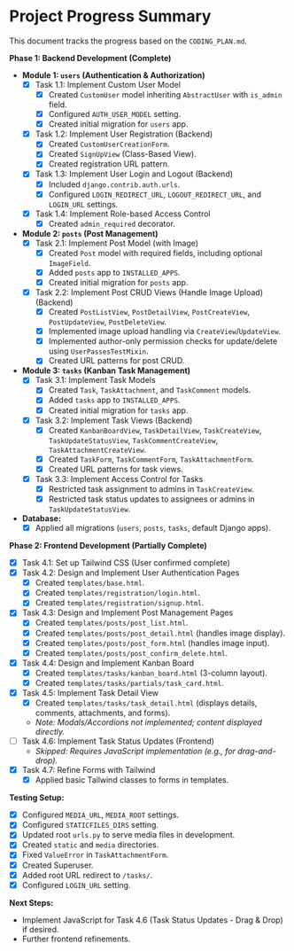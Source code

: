 # Project Progress Summary

This document tracks the progress based on the `CODING_PLAN.md`.

**Phase 1: Backend Development (Complete)**

*   **Module 1: `users` (Authentication & Authorization)**
    *   [x] Task 1.1: Implement Custom User Model
        *   [x] Created `CustomUser` model inheriting `AbstractUser` with `is_admin` field.
        *   [x] Configured `AUTH_USER_MODEL` setting.
        *   [x] Created initial migration for `users` app.
    *   [x] Task 1.2: Implement User Registration (Backend)
        *   [x] Created `CustomUserCreationForm`.
        *   [x] Created `SignUpView` (Class-Based View).
        *   [x] Created registration URL pattern.
    *   [x] Task 1.3: Implement User Login and Logout (Backend)
        *   [x] Included `django.contrib.auth.urls`.
        *   [x] Configured `LOGIN_REDIRECT_URL`, `LOGOUT_REDIRECT_URL`, and `LOGIN_URL` settings.
    *   [x] Task 1.4: Implement Role-based Access Control
        *   [x] Created `admin_required` decorator.

*   **Module 2: `posts` (Post Management)**
    *   [x] Task 2.1: Implement Post Model (with Image)
        *   [x] Created `Post` model with required fields, including optional `ImageField`.
        *   [x] Added `posts` app to `INSTALLED_APPS`.
        *   [x] Created initial migration for `posts` app.
    *   [x] Task 2.2: Implement Post CRUD Views (Handle Image Upload) (Backend)
        *   [x] Created `PostListView`, `PostDetailView`, `PostCreateView`, `PostUpdateView`, `PostDeleteView`.
        *   [x] Implemented image upload handling via `CreateView`/`UpdateView`.
        *   [x] Implemented author-only permission checks for update/delete using `UserPassesTestMixin`.
        *   [x] Created URL patterns for post CRUD.

*   **Module 3: `tasks` (Kanban Task Management)**
    *   [x] Task 3.1: Implement Task Models
        *   [x] Created `Task`, `TaskAttachment`, and `TaskComment` models.
        *   [x] Added `tasks` app to `INSTALLED_APPS`.
        *   [x] Created initial migration for `tasks` app.
    *   [x] Task 3.2: Implement Task Views (Backend)
        *   [x] Created `KanbanBoardView`, `TaskDetailView`, `TaskCreateView`, `TaskUpdateStatusView`, `TaskCommentCreateView`, `TaskAttachmentCreateView`.
        *   [x] Created `TaskForm`, `TaskCommentForm`, `TaskAttachmentForm`.
        *   [x] Created URL patterns for task views.
    *   [x] Task 3.3: Implement Access Control for Tasks
        *   [x] Restricted task assignment to admins in `TaskCreateView`.
        *   [x] Restricted task status updates to assignees or admins in `TaskUpdateStatusView`.

*   **Database:**
    *   [x] Applied all migrations (`users`, `posts`, `tasks`, default Django apps).

**Phase 2: Frontend Development (Partially Complete)**

*   [x] Task 4.1: Set up Tailwind CSS (User confirmed complete)
*   [x] Task 4.2: Design and Implement User Authentication Pages
    *   [x] Created `templates/base.html`.
    *   [x] Created `templates/registration/login.html`.
    *   [x] Created `templates/registration/signup.html`.
*   [x] Task 4.3: Design and Implement Post Management Pages
    *   [x] Created `templates/posts/post_list.html`.
    *   [x] Created `templates/posts/post_detail.html` (handles image display).
    *   [x] Created `templates/posts/post_form.html` (handles image input).
    *   [x] Created `templates/posts/post_confirm_delete.html`.
*   [x] Task 4.4: Design and Implement Kanban Board
    *   [x] Created `templates/tasks/kanban_board.html` (3-column layout).
    *   [x] Created `templates/tasks/partials/task_card.html`.
*   [x] Task 4.5: Implement Task Detail View
    *   [x] Created `templates/tasks/task_detail.html` (displays details, comments, attachments, and forms).
    *   *Note: Modals/Accordions not implemented; content displayed directly.*
*   [ ] Task 4.6: Implement Task Status Updates (Frontend)
    *   *Skipped: Requires JavaScript implementation (e.g., for drag-and-drop).*
*   [x] Task 4.7: Refine Forms with Tailwind
    *   [x] Applied basic Tailwind classes to forms in templates.

**Testing Setup:**

*   [x] Configured `MEDIA_URL`, `MEDIA_ROOT` settings.
*   [x] Configured `STATICFILES_DIRS` setting.
*   [x] Updated root `urls.py` to serve media files in development.
*   [x] Created `static` and `media` directories.
*   [x] Fixed `ValueError` in `TaskAttachmentForm`.
*   [x] Created Superuser.
*   [x] Added root URL redirect to `/tasks/`.
*   [x] Configured `LOGIN_URL` setting.

**Next Steps:**

*   Implement JavaScript for Task 4.6 (Task Status Updates - Drag & Drop) if desired.
*   Further frontend refinements.